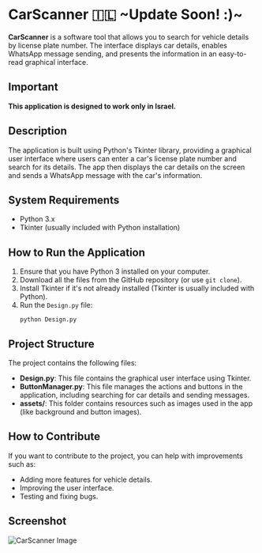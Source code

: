 
<html lang="en">
<head>
    <meta charset="UTF-8">
    <meta name="viewport" content="width=device-width, initial-scale=1.0">
</head>
<body>
    <h1>CarScanner 🇮🇱 ~Update Soon! :)~</h1>
    <p><strong>CarScanner</strong> is a software tool that allows you to search for vehicle details by license plate number. The interface displays car details, enables WhatsApp message sending, and presents the information in an easy-to-read graphical interface.</p>
    <h2>Important</h2>
    <p><strong>This application is designed to work only in Israel.</strong></p>
    <h2>Description</h2>
    <p>The application is built using Python's Tkinter library, providing a graphical user interface where users can enter a car's license plate number and search for its details. The app then displays the car details on the screen and sends a WhatsApp message with the car's information.</p>
    <h2>System Requirements</h2>
    <ul>
        <li>Python 3.x</li>
        <li>Tkinter (usually included with Python installation)</li>
    </ul>
    <h2>How to Run the Application</h2>
    <ol>
        <li>Ensure that you have Python 3 installed on your computer.</li>
        <li>Download all the files from the GitHub repository (or use <code>git clone</code>).</li>
        <li>Install Tkinter if it's not already installed (Tkinter is usually included with Python).</li>
        <li>Run the <code>Design.py</code> file:</li>
        <pre><code>python Design.py</code></pre>
    </ol>
    <h2>Project Structure</h2>
    <p>The project contains the following files:</p>
    <ul>
        <li><strong>Design.py</strong>: This file contains the graphical user interface using Tkinter.</li>
        <li><strong>ButtonManager.py</strong>: This file manages the actions and buttons in the application, including searching for car details and sending messages.</li>
        <li><strong>assets/</strong>: This folder contains resources such as images used in the app (like background and button images).</li>
    </ul>
    <h2>How to Contribute</h2>
    <p>If you want to contribute to the project, you can help with improvements such as:</p>
    <ul>
        <li>Adding more features for vehicle details.</li>
        <li>Improving the user interface.</li>
        <li>Testing and fixing bugs.</li>
    </ul>
    <h2>Screenshot</h2>
    <img src="https://i.postimg.cc/2ywbyGNF/Screenshot.png" alt="CarScanner Image" style="max-width:50%; height:auto;">

</body>
</html>
